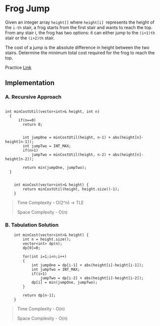 # Frog Jump

Given an integer array `height[]` where `height[i] `represents the height of the `i-th` stair, a frog starts from the first stair and wants to reach the top. From any stair i, the frog has two options: it can either jump to the `(i+1)th` stair or the `(i+2)th` stair. 

The cost of a jump is the absolute difference in height between the two stairs. Determine the minimum total cost required for the frog to reach the top.

Practice [Link](https://www.geeksforgeeks.org/problems/geek-jump/1?itm_source=geeksforgeeks&itm_medium=article&itm_campaign=practice_card)


## Implementation

### A. Recursive Approach
```

int minCostUtil(vector<int>& height, int n)
  {
      if(n==0)
        return 0;
        
        
        int jumpOne = minCostUtil(height, n-1) + abs(height[n]-height[n-1]);
        int jumpTwo = INT_MAX;
        if(n>1)
            jumpTwo = minCostUtil(height, n-2) + abs(height[n]-height[n-2]);
            
        return min(jumpOne, jumpTwo);
  }
    
  
    int minCost(vector<int>& height) {
        return minCostUtil(height, height.size()-1);
    }

```
> Time Complexity - O(2^n) -> TLE
> 
> Space Complexity - O(n)

### B. Tabulation Solution

```
    int minCost(vector<int>& height) {
        int n = height.size();
        vector<int> dp(n);
        dp[0]=0;
        
        for(int i=1;i<n;i++)
        {
            int jumpOne = dp[i-1] + abs(height[i]-height[i-1]);
            int jumpTwo = INT_MAX;
            if(i>1)
                jumpTwo = dp[i-2] + abs(height[i]-height[i-2]);
            dp[i] = min(jumpOne, jumpTwo);
        }
        
        return dp[n-1];  
    }
```

> Time Complexity - O(n)
> 
> Space Complexity - O(n)
 
